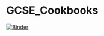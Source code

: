 # GCSE_Cookbooks
[![Binder](http://mybinder.org/badge.svg)](http://mybinder.org/repo/desmofrancy/GCSE_Cookbooks)